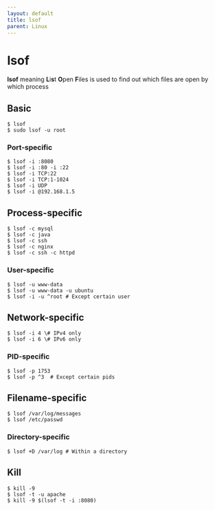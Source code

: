 ```yaml
---
layout: default
title: lsof
parent: Linux
---
```


# lsof

**lsof** meaning **L**i**s**t **O**pen **F**iles is used to find out which files are open by which process

## Basic


```shell
$ lsof 
$ sudo lsof -u root
```
### Port-specific

```shell
$ lsof -i :8080
$ lsof -i :80 -i :22
$ lsof -i TCP:22
$ lsof -i TCP:1-1024
$ lsof -i UDP
$ lsof -i @192.168.1.5
```

## Process-specific

```shell
$ lsof -c mysql 
$ lsof -c java 
$ lsof -c ssh 
$ lsof -c nginx 
$ lsof -c ssh -c httpd
```
### User-specific

```shell
$ lsof -u www-data
$ lsof -u www-data -u ubuntu
$ lsof -i -u ^root # Except certain user
```

## Network-specific

```shell
$ lsof -i 4 \# IPv4 only 
$ lsof -i 6 \# IPv6 only
```
### PID-specific
```shell
$ lsof -p 1753
$ lsof -p ^3  # Except certain pids
```

## Filename-specific

```shell
$ lsof /var/log/messages 
$ lsof /etc/passwd
```
### Directory-specific
```shell
$ lsof +D /var/log # Within a directory
```

## Kill

```shell
$ kill -9
$ lsof -t -u apache
$ kill -9 $(lsof -t -i :8080)
```